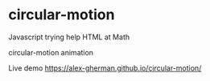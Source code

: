 # circular-motion


Javascript trying help HTML at Math

circular-motion animation

Live demo https://alex-gherman.github.io/circular-motion/
